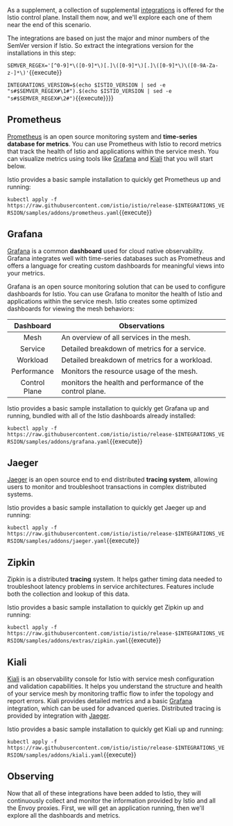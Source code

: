 As a supplement, a collection of supplemental [integrations](https://istio.io/latest/docs/ops/integrations/) is offered for the Istio control plane. Install them now, and we'll explore each one of them near the end of this scenario.

The integrations are based on just the major and minor numbers of the SemVer version if Istio. So extract the integrations version for the installations in this step:

`SEMVER_REGEX='[^0-9]*\([0-9]*\)[.]\([0-9]*\)[.]\([0-9]*\)\([0-9A-Za-z-]*\)'`{{execute}}

`INTEGRATIONS_VERSION=$(echo $ISTIO_VERSION | sed -e "s#$SEMVER_REGEX#\1#").$(echo $ISTIO_VERSION | sed -e "s#$SEMVER_REGEX#\2#")`{{execute}}}}

## Prometheus

[Prometheus](https://prometheus.io/) is an open source monitoring system and **time-series database for metrics**. You can use Prometheus with Istio to record metrics that track the health of Istio and applications within the service mesh. You can visualize metrics using tools like [Grafana](##Grafana) and [Kiali](##Kiali) that you will start below.

Istio provides a basic sample installation to quickly get Prometheus up and running:

`kubectl apply -f https://raw.githubusercontent.com/istio/istio/release-$INTEGRATIONS_VERSION/samples/addons/prometheus.yaml`{{execute}}

## Grafana

[Grafana](https://grafana.com/) is a common **dashboard** used for cloud native observability. Grafana integrates well with time-series databases such as Prometheus and offers a language for creating custom dashboards for meaningful views into your metrics.

Grafana is an open source monitoring solution that can be used to configure dashboards for Istio. You can use Grafana to monitor the health of Istio and applications within the service mesh. Istio creates some optimized dashboards for viewing the mesh behaviors:

| Dashboard      | Observations |
|:--------------:|--------------|
| Mesh           | An overview of all services in the mesh. |
| Service        | Detailed breakdown of metrics for a service. |
| Workload       | Detailed breakdown of metrics for a workload. |
| Performance    | Monitors the resource usage of the mesh. |
| Control Plane  | monitors the health and performance of the control plane. |

Istio provides a basic sample installation to quickly get Grafana up and running, bundled with all of the Istio dashboards already installed:

`kubectl apply -f https://raw.githubusercontent.com/istio/istio/release-$INTEGRATIONS_VERSION/samples/addons/grafana.yaml`{{execute}}

## Jaeger

[Jaeger](https://www.jaegertracing.io/) is an open source end to end distributed **tracing system**, allowing users to monitor and troubleshoot transactions in complex distributed systems.

Istio provides a basic sample installation to quickly get Jaeger up and running:

`kubectl apply -f https://raw.githubusercontent.com/istio/istio/release-$INTEGRATIONS_VERSION/samples/addons/jaeger.yaml`{{execute}}

## Zipkin

Zipkin is a distributed **tracing** system. It helps gather timing data needed to troubleshoot latency problems in service architectures. Features include both the collection and lookup of this data.

Istio provides a basic sample installation to quickly get Zipkin up and running:

`kubectl apply -f https://raw.githubusercontent.com/istio/istio/release-$INTEGRATIONS_VERSION/samples/addons/extras/zipkin.yaml`{{execute}}

## Kiali

[Kiali](https://kiali.io/) is an observability console for Istio with service mesh configuration and validation capabilities. It helps you understand the structure and health of your service mesh by monitoring traffic flow to infer the topology and report errors. Kiali provides detailed metrics and a basic [Grafana](##Grafana) integration, which can be used for advanced queries. Distributed tracing is provided by integration with [Jaeger](##Jaeger).

Istio provides a basic sample installation to quickly get Kiali up and running:

`kubectl apply -f https://raw.githubusercontent.com/istio/istio/release-$INTEGRATIONS_VERSION/samples/addons/kiali.yaml`{{execute}}

## Observing

Now that all of these integrations have been added to Istio, they will continuously collect and monitor the information provided by Istio and all the Envoy proxies. First, we will get an application running, then we'll explore all the dashboards and metrics.
